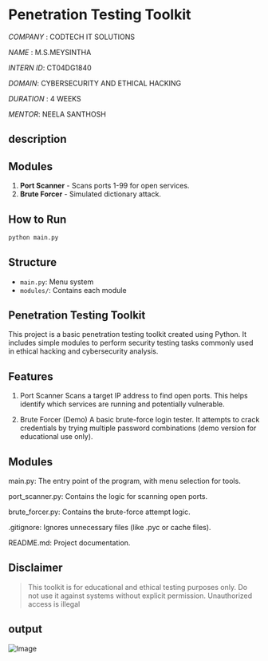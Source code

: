 # Penetration Testing Toolkit

*COMPANY* : CODTECH IT SOLUTIONS

*NAME* : M.S.MEYSINTHA

*INTERN ID*: CT04DG1840

*DOMAIN*: CYBERSECURITY AND ETHICAL HACKING

*DURATION* : 4 WEEKS

*MENTOR*: NEELA SANTHOSH

## description

## Modules
1. **Port Scanner** - Scans ports 1-99 for open services.
2. **Brute Forcer** - Simulated dictionary attack.

## How to Run
```bash
python main.py
```
## Structure
- `main.py`: Menu system
- `modules/`: Contains each module

## Penetration Testing Toolkit

This project is a basic penetration testing toolkit created using Python. It includes simple modules to perform security testing tasks commonly used in ethical hacking and cybersecurity analysis.

## Features

1. Port Scanner
Scans a target IP address to find open ports. This helps identify which services are running and potentially vulnerable.

2. Brute Forcer (Demo)
A basic brute-force login tester. It attempts to crack credentials by trying multiple password combinations (demo version for educational use only).

## Modules

main.py: The entry point of the program, with menu selection for tools.

port_scanner.py: Contains the logic for scanning open ports.

brute_forcer.py: Contains the brute-force attempt logic.

.gitignore: Ignores unnecessary files (like .pyc or cache files).

README.md: Project documentation.

## Disclaimer

> This toolkit is for educational and ethical testing purposes only. Do not use it against systems without explicit permission. Unauthorized access is illegal

## output

![Image](https://github.com/user-attachments/assets/49e9b7d4-4358-4f53-a334-a63e63a269e9)
